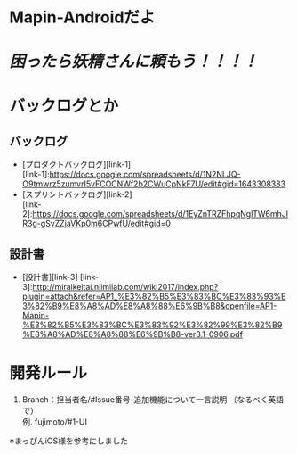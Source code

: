 # Mapin-Androidだよ

# *困ったら妖精さんに頼もう！！！！*

# バックログとか
## バックログ
- [プロダクトバックログ][link-1]<br>
[link-1]:https://docs.google.com/spreadsheets/d/1N2NLJQ-O9tmwrz5zumvrI5vFCOCNWf2b2CWuCpNkF7U/edit#gid=1643308383
- [スプリントバックログ][link-2]<br>
[link-2]:https://docs.google.com/spreadsheets/d/1EyZnTRZFhpqNglTW6mhJlR3g-gSvZZjaVKp0m6CPwfU/edit#gid=0

## 設計書
- [設計書][link-3]
[link-3]:http://miraikeitai.niimilab.com/wiki2017/index.php?plugin=attach&refer=AP1_%E3%82%B5%E3%83%BC%E3%83%93%E3%82%B9%E8%A8%AD%E8%A8%88%E6%9B%B8&openfile=AP1-Mapin-%E3%82%B5%E3%83%BC%E3%83%92%E3%82%99%E3%82%B9%E8%A8%AD%E8%A8%88%E6%9B%B8-ver3.1-0906.pdf

# 開発ルール
1. Branch：担当者名/#Issue番号-追加機能について一言説明 （なるべく英語で）<br>
例. fujimoto/#1-UI<br>


※まっぴんiOS様を参考にしました

